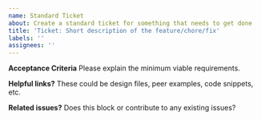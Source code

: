 ```yaml
---
name: Standard Ticket
about: Create a standard ticket for something that needs to get done
title: 'Ticket: Short description of the feature/chore/fix'
labels: ''
assignees: ''
---
```

 
**Acceptance Criteria**
Please explain the minimum viable requirements.
 
 
**Helpful links?**
These could be design files, peer examples, code snippets, etc.

**Related issues?**
Does this block or contribute to any existing issues? 
